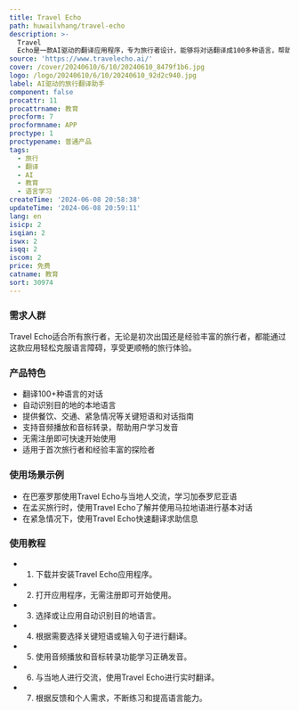 ```yaml
---
title: Travel Echo
path: huwailvhang/travel-echo
description: >-
  Travel
  Echo是一款AI驱动的翻译应用程序，专为旅行者设计，能够将对话翻译成100多种语言，帮助用户在不同语言环境中进行有效沟通。它通过先进的AI技术提供准确的翻译，支持音频播放和音标转录，帮助用户自信地与当地人交流。
source: 'https://www.travelecho.ai/'
cover: /cover/20240610/6/10/20240610_8479f1b6.jpg
logo: /logo/20240610/6/10/20240610_92d2c940.jpg
label: AI驱动的旅行翻译助手
component: false
procattr: 11
procattrname: 教育
procform: 7
procformname: APP
proctype: 1
proctypename: 普通产品
tags:
  - 旅行
  - 翻译
  - AI
  - 教育
  - 语言学习
createTime: '2024-06-08 20:58:38'
updateTime: '2024-06-08 20:59:11'
lang: en
isicp: 2
isqian: 2
iswx: 2
isqq: 2
iscom: 2
price: 免费
catname: 教育
sort: 30974
---
```




### 需求人群
Travel Echo适合所有旅行者，无论是初次出国还是经验丰富的旅行者，都能通过这款应用轻松克服语言障碍，享受更顺畅的旅行体验。

### 产品特色
* 翻译100+种语言的对话
* 自动识别目的地的本地语言
* 提供餐饮、交通、紧急情况等关键短语和对话指南
* 支持音频播放和音标转录，帮助用户学习发音
* 无需注册即可快速开始使用
* 适用于首次旅行者和经验丰富的探险者

### 使用场景示例
* 在巴塞罗那使用Travel Echo与当地人交流，学习加泰罗尼亚语
* 在孟买旅行时，使用Travel Echo了解并使用马拉地语进行基本对话
* 在紧急情况下，使用Travel Echo快速翻译求助信息

### 使用教程
* 1. 下载并安装Travel Echo应用程序。
* 2. 打开应用程序，无需注册即可开始使用。
* 3. 选择或让应用自动识别目的地语言。
* 4. 根据需要选择关键短语或输入句子进行翻译。
* 5. 使用音频播放和音标转录功能学习正确发音。
* 6. 与当地人进行交流，使用Travel Echo进行实时翻译。
* 7. 根据反馈和个人需求，不断练习和提高语言能力。

  
